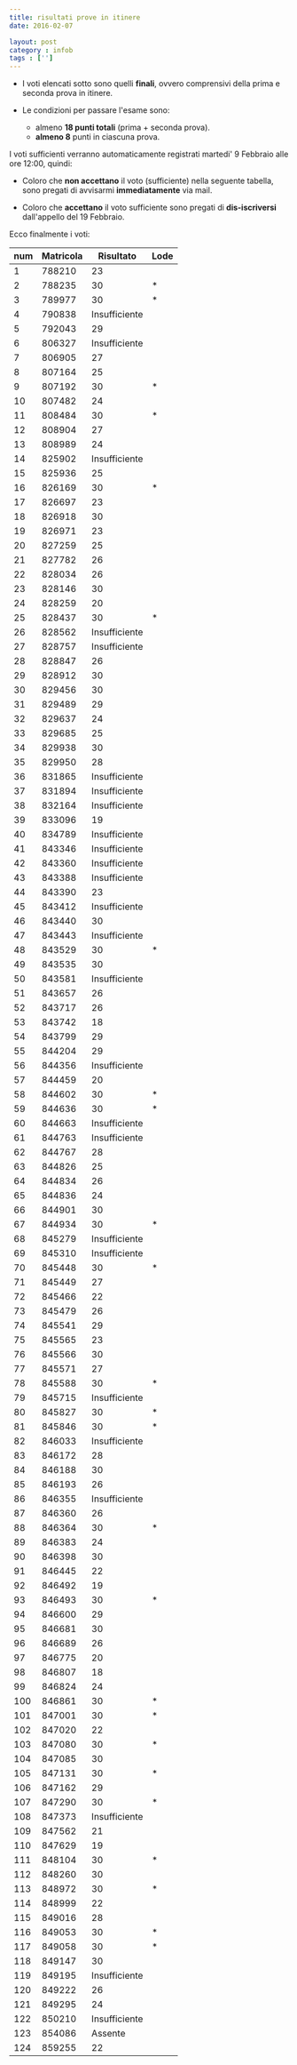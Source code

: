 ```yaml
---
title: risultati prove in itinere
date: 2016-02-07

layout: post
category : infob
tags : ['']
---
```



* I voti elencati sotto sono quelli __finali__, ovvero comprensivi della prima e seconda prova in itinere.

* Le condizioni per passare l'esame sono:

     * almeno **18 punti totali** (prima + seconda prova).
     * **almeno 8** punti in ciascuna prova.

I voti sufficienti verranno automaticamente registrati martedi' 9 Febbraio alle ore 12:00, quindi:

 * Coloro che **non accettano** il voto (sufficiente) nella seguente tabella, sono pregati di avvisarmi __immediatamente__ via mail.

 * Coloro che **accettano** il voto sufficiente sono pregati di **dis-iscriversi** dall'appello del 19 Febbraio.

Ecco finalmente i voti:

| num | Matricola | Risultato     | Lode |
| --- | --------- | ------------- | ---- |
| 1   | 788210    | 23            |      |
| 2   | 788235    | 30            | *    |
| 3   | 789977    | 30            | *    |
| 4   | 790838    | Insufficiente |      |
| 5   | 792043    | 29            |      |
| 6   | 806327    | Insufficiente |      |
| 7   | 806905    | 27            |      |
| 8   | 807164    | 25            |      |
| 9   | 807192    | 30            | *    |
| 10  | 807482    | 24            |      |
| 11  | 808484    | 30            | *    |
| 12  | 808904    | 27            |      |
| 13  | 808989    | 24            |      |
| 14  | 825902    | Insufficiente |      |
| 15  | 825936    | 25            |      |
| 16  | 826169    | 30            | *    |
| 17  | 826697    | 23            |      |
| 18  | 826918    | 30            |      |
| 19  | 826971    | 23            |      |
| 20  | 827259    | 25            |      |
| 21  | 827782    | 26            |      |
| 22  | 828034    | 26            |      |
| 23  | 828146    | 30            |      |
| 24  | 828259    | 20            |      |
| 25  | 828437    | 30            | *    |
| 26  | 828562    | Insufficiente |      |
| 27  | 828757    | Insufficiente |      |
| 28  | 828847    | 26            |      |
| 29  | 828912    | 30            |      |
| 30  | 829456    | 30            |      |
| 31  | 829489    | 29            |      |
| 32  | 829637    | 24            |      |
| 33  | 829685    | 25            |      |
| 34  | 829938    | 30            |      |
| 35  | 829950    | 28            |      |
| 36  | 831865    | Insufficiente |      |
| 37  | 831894    | Insufficiente |      |
| 38  | 832164    | Insufficiente |      |
| 39  | 833096    | 19            |      |
| 40  | 834789    | Insufficiente |      |
| 41  | 843346    | Insufficiente |      |
| 42  | 843360    | Insufficiente |      |
| 43  | 843388    | Insufficiente |      |
| 44  | 843390    | 23            |      |
| 45  | 843412    | Insufficiente |      |
| 46  | 843440    | 30            |      |
| 47  | 843443    | Insufficiente |      |
| 48  | 843529    | 30            | *    |
| 49  | 843535    | 30            |      |
| 50  | 843581    | Insufficiente |      |
| 51  | 843657    | 26            |      |
| 52  | 843717    | 26            |      |
| 53  | 843742    | 18            |      |
| 54  | 843799    | 29            |      |
| 55  | 844204    | 29            |      |
| 56  | 844356    | Insufficiente |      |
| 57  | 844459    | 20            |      |
| 58  | 844602    | 30            | *    |
| 59  | 844636    | 30            | *    |
| 60  | 844663    | Insufficiente |      |
| 61  | 844763    | Insufficiente |      |
| 62  | 844767    | 28            |      |
| 63  | 844826    | 25            |      |
| 64  | 844834    | 26            |      |
| 65  | 844836    | 24            |      |
| 66  | 844901    | 30            |      |
| 67  | 844934    | 30            | *    |
| 68  | 845279    | Insufficiente |      |
| 69  | 845310    | Insufficiente |      |
| 70  | 845448    | 30            | *    |
| 71  | 845449    | 27            |      |
| 72  | 845466    | 22            |      |
| 73  | 845479    | 26            |      |
| 74  | 845541    | 29            |      |
| 75  | 845565    | 23            |      |
| 76  | 845566    | 30            |      |
| 77  | 845571    | 27            |      |
| 78  | 845588    | 30            | *    |
| 79  | 845715    | Insufficiente |      |
| 80  | 845827    | 30            | *    |
| 81  | 845846    | 30            | *    |
| 82  | 846033    | Insufficiente |      |
| 83  | 846172    | 28            |      |
| 84  | 846188    | 30            |      |
| 85  | 846193    | 26            |      |
| 86  | 846355    | Insufficiente |      |
| 87  | 846360    | 26            |      |
| 88  | 846364    | 30            | *    |
| 89  | 846383    | 24            |      |
| 90  | 846398    | 30            |      |
| 91  | 846445    | 22            |      |
| 92  | 846492    | 19            |      |
| 93  | 846493    | 30            | *    |
| 94  | 846600    | 29            |      |
| 95  | 846681    | 30            |      |
| 96  | 846689    | 26            |      |
| 97  | 846775    | 20            |      |
| 98  | 846807    | 18            |      |
| 99  | 846824    | 24            |      |
| 100 | 846861    | 30            | *    |
| 101 | 847001    | 30            | *    |
| 102 | 847020    | 22            |      |
| 103 | 847080    | 30            | *    |
| 104 | 847085    | 30            |      |
| 105 | 847131    | 30            | *    |
| 106 | 847162    | 29            |      |
| 107 | 847290    | 30            | *    |
| 108 | 847373    | Insufficiente |      |
| 109 | 847562    | 21            |      |
| 110 | 847629    | 19            |      |
| 111 | 848104    | 30            | *    |
| 112 | 848260    | 30            |      |
| 113 | 848972    | 30            | *    |
| 114 | 848999    | 22            |      |
| 115 | 849016    | 28            |      |
| 116 | 849053    | 30            | *    |
| 117 | 849058    | 30            | *    |
| 118 | 849147    | 30            |      |
| 119 | 849195    | Insufficiente |      |
| 120 | 849222    | 26            |      |
| 121 | 849295    | 24            |      |
| 122 | 850210    | Insufficiente |      |
| 123 | 854086    | Assente       |      |
| 124 | 859255    | 22            |      |

